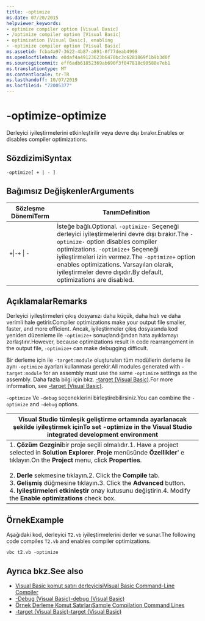 ```yaml
---
title: -optimize
ms.date: 07/20/2015
helpviewer_keywords:
- optimize compiler option [Visual Basic]
- /optimize compiler option [Visual Basic]
- optimization [Visual Basic], enabling
- -optimize compiler option [Visual Basic]
ms.assetid: fcba4a97-3622-4b87-a891-0f77deab4998
ms.openlocfilehash: e8daf4a49123623b6470bc3c6281869f1b9b3d0f
ms.sourcegitcommit: eff6adb61852369ab690f3f047818c90580e7eb1
ms.translationtype: MT
ms.contentlocale: tr-TR
ms.lasthandoff: 10/07/2019
ms.locfileid: "72005377"
---
```

# <a name="-optimize"></a><span data-ttu-id="608e4-102">-optimize</span><span class="sxs-lookup"><span data-stu-id="608e4-102">-optimize</span></span>
<span data-ttu-id="608e4-103">Derleyici iyileştirmelerini etkinleştirilir veya devre dışı bırakır.</span><span class="sxs-lookup"><span data-stu-id="608e4-103">Enables or disables compiler optimizations.</span></span>  
  
## <a name="syntax"></a><span data-ttu-id="608e4-104">Sözdizimi</span><span class="sxs-lookup"><span data-stu-id="608e4-104">Syntax</span></span>  
  
```console  
-optimize[ + | - ]  
```  
  
## <a name="arguments"></a><span data-ttu-id="608e4-105">Bağımsız Değişkenler</span><span class="sxs-lookup"><span data-stu-id="608e4-105">Arguments</span></span>  
  
|<span data-ttu-id="608e4-106">Sözleşme Dönemi</span><span class="sxs-lookup"><span data-stu-id="608e4-106">Term</span></span>|<span data-ttu-id="608e4-107">Tanım</span><span class="sxs-lookup"><span data-stu-id="608e4-107">Definition</span></span>|  
|---|---|  
|<span data-ttu-id="608e4-108">`+`&#124;`-`</span><span class="sxs-lookup"><span data-stu-id="608e4-108">`+` &#124; `-`</span></span>|<span data-ttu-id="608e4-109">İsteğe bağlı.</span><span class="sxs-lookup"><span data-stu-id="608e4-109">Optional.</span></span> <span data-ttu-id="608e4-110">`-optimize-` Seçeneği derleyici iyileştirmelerini devre dışı bırakır.</span><span class="sxs-lookup"><span data-stu-id="608e4-110">The `-optimize-` option disables compiler optimizations.</span></span> <span data-ttu-id="608e4-111">`-optimize+` Seçeneği iyileştirmeleri izin vermez.</span><span class="sxs-lookup"><span data-stu-id="608e4-111">The `-optimize+` option enables optimizations.</span></span> <span data-ttu-id="608e4-112">Varsayılan olarak, iyileştirmeler devre dışıdır.</span><span class="sxs-lookup"><span data-stu-id="608e4-112">By default, optimizations are disabled.</span></span>|  
  
## <a name="remarks"></a><span data-ttu-id="608e4-113">Açıklamalar</span><span class="sxs-lookup"><span data-stu-id="608e4-113">Remarks</span></span>  
 <span data-ttu-id="608e4-114">Derleyici iyileştirmeleri çıkış dosyanızı daha küçük, daha hızlı ve daha verimli hale getirir.</span><span class="sxs-lookup"><span data-stu-id="608e4-114">Compiler optimizations make your output file smaller, faster, and more efficient.</span></span> <span data-ttu-id="608e4-115">Ancak, iyileştirmeler çıkış dosyasında kod yeniden düzenleme ile `-optimize+` sonuçlandığından hata ayıklamayı zorlaştırır.</span><span class="sxs-lookup"><span data-stu-id="608e4-115">However, because optimizations result in code rearrangement in the output file, `-optimize+` can make debugging difficult.</span></span>  
  
 <span data-ttu-id="608e4-116">Bir derleme için ile `-target:module` oluşturulan tüm modüllerin derleme ile aynı `-optimize` ayarları kullanması gerekir.</span><span class="sxs-lookup"><span data-stu-id="608e4-116">All modules generated with `-target:module` for an assembly must use the same `-optimize` settings as the assembly.</span></span> <span data-ttu-id="608e4-117">Daha fazla bilgi için bkz. [-target (Visual Basic)](../../../visual-basic/reference/command-line-compiler/target.md).</span><span class="sxs-lookup"><span data-stu-id="608e4-117">For more information, see [-target (Visual Basic)](../../../visual-basic/reference/command-line-compiler/target.md).</span></span>  
  
 <span data-ttu-id="608e4-118">`-optimize` Ve `-debug` seçeneklerini birleştirebilirsiniz.</span><span class="sxs-lookup"><span data-stu-id="608e4-118">You can combine the `-optimize` and `-debug` options.</span></span>  
  
|<span data-ttu-id="608e4-119">Visual Studio tümleşik geliştirme ortamında ayarlanacak şekilde iyileştirmek için</span><span class="sxs-lookup"><span data-stu-id="608e4-119">To set -optimize in the Visual Studio integrated development environment</span></span>|  
|---|  
|<span data-ttu-id="608e4-120">1. **Çözüm Gezgini**bir proje seçili olmalıdır.</span><span class="sxs-lookup"><span data-stu-id="608e4-120">1.  Have a project selected in **Solution Explorer**.</span></span> <span data-ttu-id="608e4-121">**Proje** menüsünde **Özellikler**' e tıklayın.</span><span class="sxs-lookup"><span data-stu-id="608e4-121">On the **Project** menu, click **Properties**.</span></span><br />     <br /><span data-ttu-id="608e4-122">2. **Derle** sekmesine tıklayın.</span><span class="sxs-lookup"><span data-stu-id="608e4-122">2.  Click the **Compile** tab.</span></span><br /><span data-ttu-id="608e4-123">3. **Gelişmiş** düğmesine tıklayın.</span><span class="sxs-lookup"><span data-stu-id="608e4-123">3.  Click the **Advanced** button.</span></span><br /><span data-ttu-id="608e4-124">4. **Iyileştirmeleri etkinleştir** onay kutusunu değiştirin.</span><span class="sxs-lookup"><span data-stu-id="608e4-124">4.  Modify the **Enable optimizations** check box.</span></span>|  
  
## <a name="example"></a><span data-ttu-id="608e4-125">Örnek</span><span class="sxs-lookup"><span data-stu-id="608e4-125">Example</span></span>  
 <span data-ttu-id="608e4-126">Aşağıdaki kod, derleyici `T2.vb` iyileştirmelerini derler ve sunar.</span><span class="sxs-lookup"><span data-stu-id="608e4-126">The following code compiles `T2.vb` and enables compiler optimizations.</span></span>  
  
```console
vbc t2.vb -optimize  
```  
  
## <a name="see-also"></a><span data-ttu-id="608e4-127">Ayrıca bkz.</span><span class="sxs-lookup"><span data-stu-id="608e4-127">See also</span></span>

- [<span data-ttu-id="608e4-128">Visual Basic komut satırı derleyicisi</span><span class="sxs-lookup"><span data-stu-id="608e4-128">Visual Basic Command-Line Compiler</span></span>](../../../visual-basic/reference/command-line-compiler/index.md)
- [<span data-ttu-id="608e4-129">-Debug (Visual Basic)</span><span class="sxs-lookup"><span data-stu-id="608e4-129">-debug (Visual Basic)</span></span>](../../../visual-basic/reference/command-line-compiler/debug.md)
- [<span data-ttu-id="608e4-130">Örnek Derleme Komut Satırları</span><span class="sxs-lookup"><span data-stu-id="608e4-130">Sample Compilation Command Lines</span></span>](../../../visual-basic/reference/command-line-compiler/sample-compilation-command-lines.md)
- [<span data-ttu-id="608e4-131">-target (Visual Basic)</span><span class="sxs-lookup"><span data-stu-id="608e4-131">-target (Visual Basic)</span></span>](../../../visual-basic/reference/command-line-compiler/target.md)
